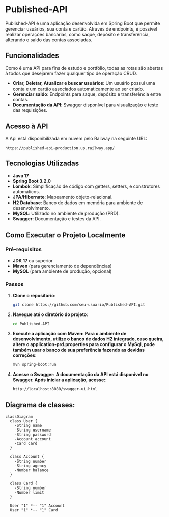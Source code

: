 # Published-API


Published-API é uma aplicação desenvolvida em Spring Boot que permite gerenciar usuários, sua conta e cartão. Através de endpoints, é possível realizar operações bancárias, como saque, depósito e transferência, alterando o saldo das contas associadas.

## Funcionalidades

Como é uma API para fins de estudo e portfólio, todas as rotas são abertas à todos que desejarem fazer qualquer tipo de operação CRUD.

- **Criar, Deletar, Atualizar e buscar usuários**: Um usuário possui uma conta e um cartão associados automaticamente ao ser criado.
- **Gerenciar saldo**: Endpoints para saque, depósito e transferência entre contas.
- **Documentação da API**: Swagger disponível para visualização e teste das requisições.

## Acesso à API

A Api está disponibilizada em nuvem pelo Railway na seguinte URL:
```
https://published-api-production.up.railway.app/
```

## Tecnologias Utilizadas

- **Java 17**
- **Spring Boot 3.2.0**
- **Lombok**: Simplificação de código com getters, setters, e construtores automáticos.
- **JPA/Hibernate**: Mapeamento objeto-relacional.
- **H2 Database**: Banco de dados em memória para ambiente de desenvolvimento.
- **MySQL**: Utilizado no ambiente de produção (PRD).
- **Swagger**: Documentação e testes da API.

## Como Executar o Projeto Localmente

### Pré-requisitos

- **JDK 17** ou superior
- **Maven** (para gerenciamento de dependências)
- **MySQL** (para ambiente de produção, opcional)

### Passos

1. **Clone o repositório**:
   ```bash
   git clone https://github.com/seu-usuario/Published-API.git
   ```
2. **Navegue até o diretório do projeto**:
   ```bash
   cd Published-API
   ```
3. **Execute a aplicação com Maven: Para o ambiente de desenvolvimento, utilize o banco de dados H2 integrado, caso queira, altere o application-prd.properties para configurar o MySql, pode também usar o banco de sua preferência fazendo as devidas correções**:
   ```bash
   mvn spring-boot:run
   ```
2. **Acesse o Swagger: A documentação da API está disponível no Swagger. Após iniciar a aplicação, acesse:**:
   ```bash
   http://localhost:8080/swagger-ui.html
   ```
   
## Diagrama de classes:
```mermaid
classDiagram
  class User {
    -String name
    -String username
    -String password 
    -Account account
    -Card card
  }

  class Account {
    -String number
    -String agency
    -Number balance
  }

  class Card {
    -String number
    -Number limit
  }

  User "1" *-- "1" Account
  User "1" *-- "1" Card
```
